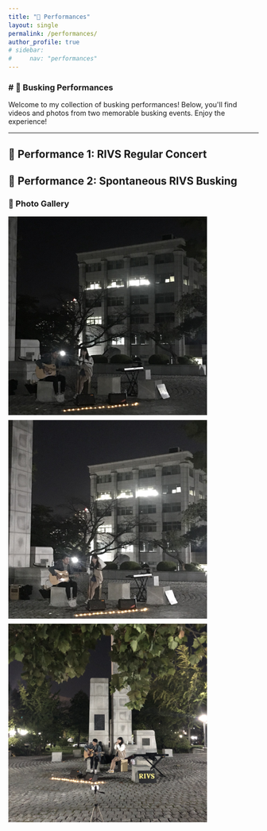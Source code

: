 ```yaml
---
title: "💃 Performances"
layout: single
permalink: /performances/
author_profile: true
# sidebar:
#     nav: "performances"
---
```


### # 🎵 Busking Performances

Welcome to my collection of busking performances! Below, you'll find videos and photos from two memorable busking events. Enjoy the experience!

---
## 🎤 Performance 1: RIVS Regular Concert

<!-- <video width="400" controls>
  <source src="/assets/videos/RIVS_performance_1129.mp4" type="video/mp4">
  Your browser does not support the video tag.
</video> -->


## 🎤 Performance 2: Spontaneous RIVS Busking

### 📸 Photo Gallery

<div style="display: flex; flex-wrap: wrap; gap: 10px;">
  <img src="/assets/img/IMG_4827.jpg" alt="Performance 2 Photo 1" width="400">
  <img src="/assets/img/IMG_4830.jpg" alt="Performance 2 Photo 2" width="400">
  <img src="/assets/img/IMG_4861.jpg" alt="Performance 2 Photo 3" width="400">
</div>

